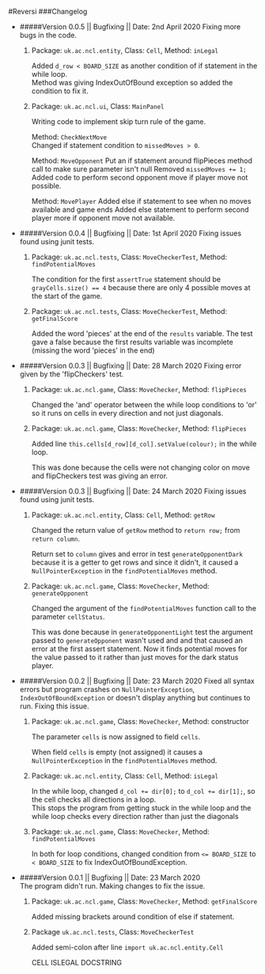 #Reversi
###Changelog

+ #####Version 0.0.5 || Bugfixing || Date: 2nd April 2020
        Fixing more bugs in the code.

    1. Package: `uk.ac.ncl.entity`, Class: `Cell`, Method: `inLegal`

        Added `d_row < BOARD_SIZE` as another condition of if statement in the while loop.  
        Method was giving IndexOutOfBound exception so added the condition to fix it.
    
    2. Package: `uk.ac.ncl.ui`, Class: `MainPanel`
        
        Writing code to implement skip turn rule of the game.
        
        Method: `CheckNextMove`  
        Changed if statement condition to `missedMoves > 0`.
        
        Method: `MoveOpponent`
        Put an if statement around flipPieces method call to make sure parameter isn't null
        Removed `missedMoves += 1;`
        Added code to perform second opponent move if player move not possible.
        
        Method: `MovePlayer`
        Added else if statement to see when no moves available and game ends
        Added else statement to perform second player more if opponent move not available.
        
        

+ #####Version 0.0.4 || Bugfixing || Date: 1st April 2020
        Fixing issues found using junit tests.

    1. Package: `uk.ac.ncl.tests`, Class: `MoveCheckerTest`, Method: `findPotentialMoves`

        The condition for the first `assertTrue` statement should be `grayCells.size() == 4` because there are only 
        4 possible moves at the start of the game.
        
    2. Package: `uk.ac.ncl.tests`, Class: `MoveCheckerTest`, Method: `getFinalScore`

        Added the word 'pieces' at the end of the `results` variable.
        The test gave a false because the first results variable was incomplete (missing the word 'pieces' in the end)        
        


+ #####Version 0.0.3 || Bugfixing || Date: 28 March 2020
        Fixing error given by the 'flipCheckers' test.

    1. Package: `uk.ac.ncl.game`, Class: `MoveChecker`, Method: `flipPieces`

        Changed the 'and' operator between the while loop conditions to 'or' so it runs on cells in every direction and
         not just diagonals.

    2. Package: `uk.ac.ncl.game`, Class: `MoveChecker`, Method: `flipPieces`
    
        Added line `this.cells[d_row][d_col].setValue(colour);` in the while loop.
        
        This was done because the cells were not changing color on move and flipCheckers test was giving an error.


+ #####Version 0.0.3 || Bugfixing || Date: 24 March 2020
        Fixing issues found using junit tests.

    1. Package: `uk.ac.ncl.entity`, Class: `Cell`, Method: `getRow`

        Changed the return value of `getRow` method to `return row;` from `return column`.

        Return set to  `column` gives and error in test `generateOpponentDark` because it is a getter to get rows and
        since it didn't, it caused a `NullPointerException` in the `findPotentialMoves` method.
        
    2. Package: `uk.ac.ncl.game`, Class: `MoveChecker`, Method: `generateOpponent`

        Changed the argument of the `findPotentialMoves` function call to the parameter `cellStatus`.

        This was done because in `generateOpponentLight` test the argument passed to `generateOpponent` wasn't used and
        and that caused an error at the first assert statement.
        Now it finds potential moves for the value passed to it rather than just moves for the dark status player.



+ #####Version 0.0.2 || Bugfixing || Date: 23 March 2020
        Fixed all syntax errors but program crashes on `NullPointerException`, `IndexOutOfBoundException` or  doesn't display anything but continues to run. Fixing this issue.

    1. Package: `uk.ac.ncl.game`, Class: `MoveChecker`, Method: constructor

        The parameter `cells` is now assigned to field `cells`.

        When field `cells` is empty (not assigned) it causes a `NullPointerException` in the `findPotentialMoves` method.

    2. Package: `uk.ac.ncl.entity`, Class: `Cell`, Method: `isLegal`

        In the while loop, changed `d_col += dir[0];` to `d_col += dir[1];`, so the cell checks all directions in a loop.  
        This stops the program from getting stuck in the while loop and the while loop checks every direction rather 
        than just the diagonals
        
    3. Package: `uk.ac.ncl.game`, Class: `MoveChecker`, Method: `findPotentialMoves`
    
        In both for loop conditions, changed condition from `<= BOARD_SIZE` to `< BOARD_SIZE` to fix IndexOutOfBoundException.



+ #####Version 0.0.1 || Bugfixing || Date: 23 March 2020   
        The program didn't run. Making changes to fix the issue.
        
    1. Package: `uk.ac.ncl.game`, Class: `MoveChecker`, Method: `getFinalScore`  
    
        Added missing brackets around condition of else if statement.
        
    2. Package `uk.ac.ncl.tests`, Class: `MoveCheckerTest`  
    
       Added semi-colon after line `import uk.ac.ncl.entity.Cell`
       
       
       
       
       
       CELL ISLEGAL DOCSTRING